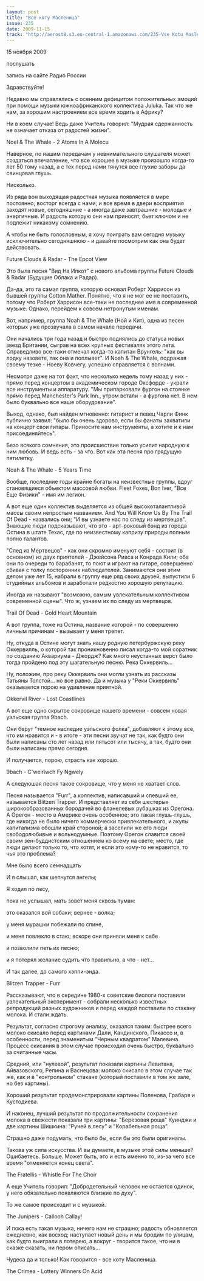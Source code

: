 ```yaml
---
layout: post
title: "Все коту Масленица"
issue: 235
date: 2009-11-15
track: "http://aerost8.s3.eu-central-1.amazonaws.com/235-Vse Kotu Maslenitsa.mp3"
---
```


15 ноября 2009

послушать

запись на сайте Радио России

Здравствуйте!

Недавно мы справлялись с осенним дефицитом положительных эмоций при помощи музыки южноафриканского коллектива Juluka. Так что же нам, за хорошим настроением все время ходить в Африку?

Ни в коем случае! Ведь даже Учитель говорил: "Мудрая сдержанность не означает отказа от радостей жизни".

Noel & The Whale - 2 Atoms In A Molecu

Наверное, по нашим передачам у невнимательного слушателя может создаться впечатление, что все хорошее в музыке произошло когда-то лет 50 тому назад, а с тех перед нами тянутся все глухие заборы да свинцовая глушь.

Нисколько.

Из ряда вон выходящая радостная музыка появляется в мире постоянно; восторг всегда с нами; и все время в двери восприятия заходят новые, сегодняшние - а иногда даже завтрашние - молодые и энергичные. И радость которую они нам приносят, бьет ключом и не подлежит никакому сомнению.

А чтобы не быть голословным, я хочу поиграть вам сегодня музыку исключительно сегодняшнюю - и давайте посмотрим как она будет действовать.

Future Clouds & Radar - The Epcot View

Это была песня "Вид На Ипкот" с нового альбома группы Future Clouds & Radar (Будущие Облака и Радар).

Да-да, это та самая группа, которую основал Роберт Харрисон из бывшей группы Cotton Mather. Понятно, что я не мог ее не поставить, потому что Роберт Харрисон все-таки не последнее имя в современной музыке. Однако, перейдем к совсем нетронутым именам.

Вот, например, группа Noah & The Whale (Ной и Кит), одна из песен которых уже прозвучала в самом начале передачи.

Они начались три года назад и быстро поднялись до статуса новых звезд Британии, сыграв на всех крупных фестивалях этого лета. Справедливо все-таки отмечал когда-то капитан Врунгель: "как вы лодку назовете, так она и поплывет". И Noah & The Whale, подражая своему тезке - Ноеву Ковчегу, успешно справляется с волнами.

Несмотря даже на тот факт, что несколько недель тому назад у них - прямо перед концертом в академическом городе Оксфорде - украли все инструменты и аппаратуру. "Мы припарковали фургон на стоянке прямо перед Manchester's Park Inn., утром встали - а фургона нет. В нем было буквально все наше оборудование".

Выход, однако, был найден мгновенно: гитарист и певец Чарли Финк публично заявил: "было бы очень здорово, если бы фанаты захватили на концерт свои гитары. Приносите нам инструменты, а хотите и к нам присоединяйтесь".

Безо всякого сомнения, это происшествие только усилит народную к ним любовь. И ведь есть - за что. Вот как эта песня про грядущую пятилетку.

Noah & The Whale - 5 Years Time

Вообще, последние годы крайне богаты на неизвестные группы, вдруг становящиеся объектом массовой любви. Fleet Foxes, Bon Iver, "Все Еще Физики" - имя им легион.

А вот еще один коллектив выделяется из общей высокоталантливой массы своим непростым названием. And You Will Know Us By The Trail Of Dead - назвались они; "И вы узнаете нас по следу из мертвецов". Знающие люди подсказывают, что это - арт-роковый бэнд из города Остина в штате Техас, где по неизвестному капризу природы полным полно талантов.

"След из Мертвецов" - как они скромно именуют себя - состоит (в основном) из двух приятелей - Джейсона Ривса и Конрада Кили; оба они по очереди то барабанят, то поют и играют на гитаре, совершенно сбивая с толку посторонних наблюдателей. Занимаются они этим делом уже лет 15, набрали в группу еще ряд своих друзей, выпустили 6 студийных альбомов и заработали редкостно хорошую репутацию.

Иногда их называют "возможно, самым увлекательным коллективом современной сцены". Что ж, узнаем их по следу из мертвецов.

Trail Of Dead - Gold Heart Mountain

А вот группа, тоже из Остина, название которой - по совершенно личным причинам - вызывает у меня трепет.

Ну, откуда в Остине могут знать нашу родную петербуржскую реку Оккервилль, о которой так проникновенно писал когда-то мой соратник по созданию Аквариума - Джордж? Как много неустанных верст было тогда пройдено под эту шагательную песню. Река Оккервиль...

Ну, положим, про реку Оккервиль они могли узнать из рассказы Татьяны Толстой... но все равно. Да и музыка у "Реки Оккервиль" оказывается порою на удивление приятной.

Okkervil River - Lost Coastlines

А вот еще одно скрытое сокровище нашего времени - совсем новая уэльская группа 9bach.

Они берут "темное наследие уэльского фолка", добавляют к этому все, что им нравится и - в итоге - эти песни звучат не так, как будто они были написаны сто лет назад или пятьсот или тысячу, а так, будто они были написаны прямо сегодня.

И получается, порою, страсть как хорошо.

9bach - C'weiriwch Fy Ngwely

А следуюшая песня такое сокровище, что у меня не хватает слов.

Песня называется "Furr", а коллектив, написавший и спевший ее, называется Blitzen Trapper. И представляет из себя шестерых широкообразованных бородачей во фланелевых рубашках из Орегона. А Орегон - место в Америке очень особенное; это такая глушь-глушь, где никогда не было ничего коммерчески привлекательного, и акулы капитализма обошли край стороной; а заселили же его люди свободолюбивые и вольнодумные. Поэтому Орегон славится своей своим зен-буддистским отношением ко всему на свете; место, где люди делают только то, что хотят, и если это кому-то не нравится, то чья это проблема?

Мне было всего семнадцать

И я слышал, как шепчутся ангелы;

Я ходил по лесу,

пока не услышал, мать зовет меня сквозь туман:

это оказался вой собаки; вернее - волка;

у меня мурашки побежали по спине,

и меня повлекло в стаю; вскоре они приняли меня к себе

и позволили петь их песню;

и я потерял желание судить что правильно, а что - нет...

И так далее, до самого хэппи-энда.

Blitzen Trapper - Furr

Рассказывают, что в середине 1980-х советские биологи поставили увлекательный эксперимент - собрали несколько известных репродукций разных художников и перед каждой поставили по стакану молока. И стали ждать.

Результат, согласно строгому анализу, оказался таким: быстрее всего молоко скисало перед картинами Дали, Кандинского, Пикассо и, в особенности, перед знаменитым "Черным квадратом" Малевича. Процесс скисания в этом случае происходил очень быстро, буквально за считанные часы.

Средний, или "нулевой", результат показали картины Левитана, Айвазовского, Репина и Васнецова: молоко скисало в этом случае так же, как и в "контрольном" стакане (который поставили в том же зале, но без картины).

Хороший результат продемонстрировали картины Поленова, Грабаря и Кустодиева.

И наконец, лучший результат по продолжительности сохранения молока в свежести показали три картины: "Березовая роща" Куинджи и две картины Шишкина: "Ручей в лесу" и "Корабельная роща".

Страшно даже подумать, что было бы, если бы это были оригиналы.

Такова уж сила искусства. И вы думаете, в музыке этой силы меньше? Ошибаетесь. Больше. Может быть, это и есть именно то, из-за чего все время "отменяется конец света".

The Fratellis - Whistle For The Choir

А еще Учитель говорил: "Добродетельный человек не остается одинок, у него обязательно появляются близкие по духу".

То же самое происходит и с музыкой.

The Junipers - Callooh Callay!

И пока есть такая музыка, ничего нам не страшно; радость обновляется ежедневно, как восход; наступает новый день и мы бродим по улицам, как будто выиграли в лотерею, а вокруг - творится такое, что ни в сказке сказать, ни пером описать...

Чудеса да и только! Как говорится - все коту Масленица.

The Crimea - Lottery Winners On Acid

